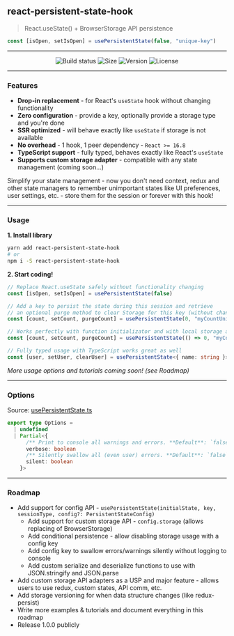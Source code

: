 ## react-persistent-state-hook

> React.useState() + BrowserStorage API persistence

```typescript
const [isOpen, setIsOpen] = usePersistentState(false, "unique-key")
```

---

<div align="center">

![Build status](https://img.shields.io/github/actions/workflow/status/deniskabana/react-persistent-state-hook/pr-and-main-tests.yml?branch=main&style=for-the-badge)
![Size](https://img.shields.io/bundlephobia/minzip/react-persistent-state-hook?style=for-the-badge)
![Version](https://img.shields.io/npm/v/react-persistent-state-hook?style=for-the-badge)
![License](https://img.shields.io/github/license/deniskabana/react-persistent-state-hook?style=for-the-badge)

</div>

---

### Features

- **Drop-in replacement** - for React's `useState` hook without changing functionality
- **Zero configuration** - provide a key, optionally provide a storage type and you're done
- **SSR optimized** - will behave exactly like `useState` if storage is not available
- **No overhead** - 1 hook, 1 peer dependency - `React >= 16.8`
- **TypeScript support** - fully typed, behaves exactly like React's `useState`
- **Supports custom storage adapter** - compatible with any state management (coming soon...)

Simplify your state management - now you don't need context, redux and other state managers to remember unimportant states like UI preferences, user settings, etc. - store them for the session or forever with this hook!

---

### Usage

**1. Install library**

```bash
yarn add react-persistent-state-hook
# or
npm i -S react-persistent-state-hook
```

**2. Start coding!**

```typescript
// Replace React.useState safely without functionality changing
const [isOpen, setIsOpen] = usePersistentState(false)

// Add a key to persist the state during this session and retrieve
// an optional purge method to clear Storage for this key (without changing state)
const [count, setCount, purgeCount] = usePersistentState(0, "myCountUniqueKey")

// Works perfectly with function initializator and with local storage as well
const [count, setCount, purgeCount] = usePersistentState(() => 0, "myCountUniqueKey", "local")

// Fully typed usage with TypeScript works great as well
const [user, setUser, clearUser] = usePersistentState<{ name: string }>(defaultUser, AppKeys.User, StorageType.Session)
```

_More usage options and tutorials coming soon! (see Roadmap)_

---

### Options

Source: [usePersistentState.ts](./src/usePersistentState.ts)

```typescript
export type Options =
  | undefined
  | Partial<{
      /** Print to console all warnings and errors. **Default**: `false` */
      verbose: boolean
      /** Silently swallow all (even user) errors. **Default**: `false` */
      silent: boolean
    }>
```

---

### Roadmap

- Add support for config API - `usePersistentState(initialState, key, sessionType, config?: PersistentStateConfig)`
  - Add support for custom storage API - `config.storage` (allows replacing of BrowserStorage)
  - Add conditional persistence - allow disabling storage usage with a config key
  - Add config key to swallow errors/warnings silently without logging to console
  - Add custom serialize and deserialize functions to use with JSON.stringify and JSON.parse
- Add custom storage API adapters as a USP and major feature - allows users to use redux, custom states, API comm, etc.
- Add storage versioning for when data structure changes (like redux-persist)
- Write more examples & tutorials and document everything in this roadmap
- Release 1.0.0 publicly
